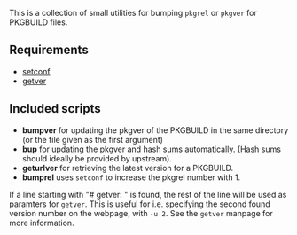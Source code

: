 This is a collection of small utilities for bumping `pkgrel` or `pkgver` for PKGBUILD files.

Requirements
------------

* [setconf](https://github.com/xyproto/setconf)
* [getver](https://github.com/xyproto/getver)

Included scripts
----------------

* **bumpver** for updating the pkgver of the PKGBUILD in the same directory (or the file given as the first argument)
* **bup** for updating the pkgver and hash sums automatically. (Hash sums should ideally be provided by upstream).
* **geturlver** for retrieving the latest version for a PKGBUILD.
* **bumprel** uses `setconf` to increase the pkgrel number with 1.

If a line starting with "# getver: " is found, the rest of the line will be used as paramters for `getver`. This is useful for i.e. specifying the second found version number on the webpage, with `-u 2`. See the `getver` manpage for more information.
